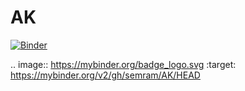# AK

[![Binder](https://mybinder.org/badge_logo.svg)](https://mybinder.org/v2/gh/semram/AK/HEAD)

.. image:: https://mybinder.org/badge_logo.svg
 :target: https://mybinder.org/v2/gh/semram/AK/HEAD
